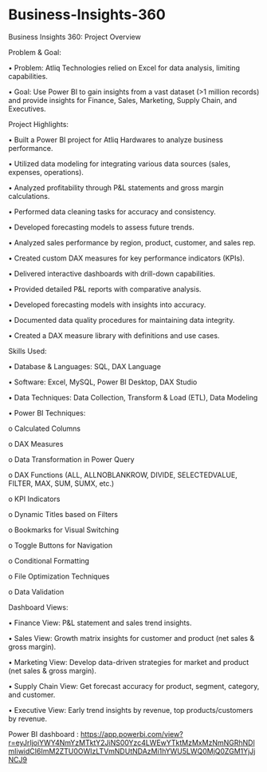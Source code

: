 # Business-Insights-360

Business Insights 360: Project Overview

Problem & Goal:

•	Problem: Atliq Technologies relied on Excel for data analysis, limiting capabilities.

•	Goal: Use Power BI to gain insights from a vast dataset (>1 million records) and provide insights for Finance, Sales, Marketing, Supply Chain, and Executives.

Project Highlights:

•	Built a Power BI project for Atliq Hardwares to analyze business performance.

•	Utilized data modeling for integrating various data sources (sales, expenses, operations).

•	Analyzed profitability through P&L statements and gross margin calculations.

•	Performed data cleaning tasks for accuracy and consistency.

•	Developed forecasting models to assess future trends.

•	Analyzed sales performance by region, product, customer, and sales rep.

•	Created custom DAX measures for key performance indicators (KPIs).

•	Delivered interactive dashboards with drill-down capabilities.

•	Provided detailed P&L reports with comparative analysis.

•	Developed forecasting models with insights into accuracy.

•	Documented data quality procedures for maintaining data integrity.

•	Created a DAX measure library with definitions and use cases.

Skills Used:

•	Database & Languages: SQL, DAX Language

•	Software: Excel, MySQL, Power BI Desktop, DAX Studio

•	Data Techniques: Data Collection, Transform & Load (ETL), Data Modeling

•	Power BI Techniques: 

o	Calculated Columns

o	DAX Measures

o	Data Transformation in Power Query

o	DAX Functions (ALL, ALLNOBLANKROW, DIVIDE, SELECTEDVALUE, FILTER, MAX, SUM, SUMX, etc.)

o	KPI Indicators

o	Dynamic Titles based on Filters

o	Bookmarks for Visual Switching

o	Toggle Buttons for Navigation

o	Conditional Formatting

o	File Optimization Techniques

o	Data Validation

Dashboard Views:

•	Finance View: P&L statement and sales trend insights.

•	Sales View: Growth matrix insights for customer and product (net sales & gross margin).

•	Marketing View: Develop data-driven strategies for market and product (net sales & gross margin).

•	Supply Chain View: Get forecast accuracy for product, segment, category, and customer.

•	Executive View: Early trend insights by revenue, top products/customers by revenue.

Power BI dashboard : https://app.powerbi.com/view?r=eyJrIjoiYWY4NmYzMTktY2JiNS00Yzc4LWEwYTktMzMxMzNmNGRhNDlmIiwidCI6ImM2ZTU0OWIzLTVmNDUtNDAzMi1hYWU5LWQ0MjQ0ZGM1YjJjNCJ9

